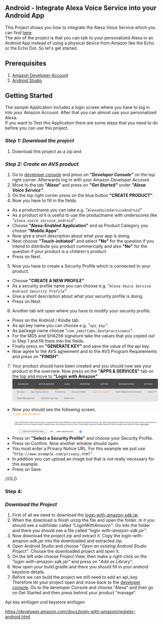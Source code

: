 ## Android - Integrate Alexa Voice Service into your Android App

This Project shows you how to integrate the Alexa Voice Service which you can find [here](https://developer.amazon.com).  
The aim of the project is that you can talk to your personalized Alexa in an Android App instead of using a physical device from Amazon like the Echo or the Echo Dot.
So let's get started.

## Prerequisites
1. [Amazon Developer Account](https://developer.amazon.com)
2. [Android Studio](https://developer.android.com/studio/index.html)

## Getting Started
The sample Application includes a login screen where you have to log in into your Amazon Account. After that you can almost use your personalized Alexa.  
If you want to Test this Application there are some steps that you need to do before you can use this project. 

### **_Step 1: Download the project_** 
1. Download this project as a zip and 

### **_Step 2: Create an AVS product_**
1. Go to [developer console](https://developer.amazon.com) and press on ***"Developer Console"*** on the top right corner. Afterwards log in with your Amazon Developer Account.
2. Move to the tab ***"Alexa"*** and press on ***"Get Started"*** under ***"Alexa Voice Service"***.
3. On the top right corner press on the blue button **"CREATE PRODUCT"**.
4. Now you have to fill in the fields
  - As a productname you can take e.g. *"`AlexaVoiceServiceAndroid`"*
  - As a product id it is useful to use the productname with underscores like *"`alexa_voice_service_android`"*.
  - Choose **"Alexa-Enabled Application"** and as Product Category you chosse **"Mobile Apps"**.
  - Now give a short description about what your app is doing.
  - Next choose **"Touch-initiated"** and select **"No"** for the question if you intend to distribute you product commercially and also **"No"** for the question if your product is a children's product.
  - Press on Next.
5. Now you have to create a Security Profile which is connected to your product. 
 - Choose **"CREATE A NEW PROFILE"** 
 - As a security profile name you can choose e.g. *"`Alexa Voice Service Android Security Profile`"*
 - Give a short description about what your security profile is doing.
 - Press on Next.
6. Another tab will open where you have to modify your security profile.
 - Press on the Android / Kindle tab.
 - As api key name you can choose e.g. *"`api_key`"*.
 - As package name choose *"`com.jamitlabs.bestpracticeavs`"*.
 - For the MD5 and SHA256 signature take the values that you copied out in Step 1 and fill them into the fields.
 - Finally press on **"GENERATE KEY"** and save the value of the api key.
 - Now agree to the AVS agreement and to the AVS Program Requirements and press on **"FINISH"**.
7. Your product should have been created and you should now see your product in the overview. Now press on the **"APPS & SERVICES"** tab on the top and move to **"Login with Amazon"** ![MacDown ScreenShot](MacDownPictures/LoginWithAmazon.png) 
 - Now you should see the following screen. ![MacDown ScreenShot](MacDownPictures/SelectASecurityProfile.png)
 - Press on **"Select a Security Profile"** and choose your Security Profile.
 - Press on Confirm. Now another window should open.
 - You must enter a Privacy Notice URL. For this example we just use *"`http://www.example.com/privacy.html`"*.
 - In addition you can upload an image but that is not really necessary for this example. 
 - Press on Save.


//OLD

### **Step 4:**  
### _Download the Project_
1. First of all we need to download the [login-with-amazon-sdk.jar](https://amazonadsi-a.akamaihd.net/public/Amazon-Mobile-App-SDK-by-Platform/Amazon-Android-SDKs.zip)
2. When the download is finish unzip the file and open the folder. In it you should see a subfolder called *"LoginWithAmazon"*. Go into the folder and there you should see a file called *"login-with-amazon-sdk.jar"*. 
3. Now download the project.zip and extract it. Copy the login-with-amazon-sdk.jar into the downloaded and extracted zip. 
4. Open Android Studio and choose "*Open an existing Android Studio Project"*. Choose the downloaded project and open it. 
5. On the left side choose Project View, then make a right-click on the "*login-with-amazon-sdk.jar"*  and press on "*Add as Library"*.
6. Now open your build.gradle and there you should fill in your android keystore details. 
7. Before we can build the project we still need to add an api_key. Therefore let your project open and move back to the [developer console](https://developer.amazon.com). Go to the developer Console and choose "Alexa" and then go on Get Started and then press behind your product "manage". 

Api key einfügen und keystore einfügen



https://developer.amazon.com/docs/login-with-amazon/register-android.html
